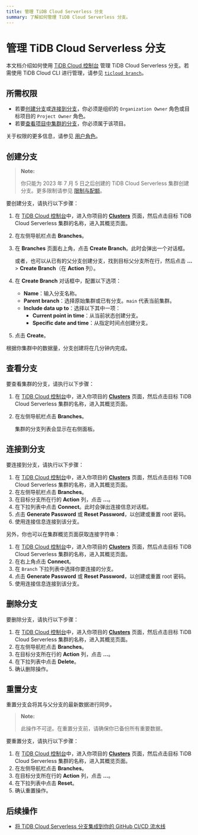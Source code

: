 ```yaml
---
title: 管理 TiDB Cloud Serverless 分支
summary: 了解如何管理 TiDB Cloud Serverless 分支。
---
```


# 管理 TiDB Cloud Serverless 分支

本文档介绍如何使用 [TiDB Cloud 控制台](https://tidbcloud.com) 管理 TiDB Cloud Serverless 分支。若需使用 TiDB Cloud CLI 进行管理，请参见 [`ticloud branch`](/tidb-cloud/ticloud-branch-create.md)。

## 所需权限

- 若要[创建分支](#create-a-branch)或[连接到分支](#connect-to-a-branch)，你必须是组织的 `Organization Owner` 角色或目标项目的 `Project Owner` 角色。
- 若要[查看项目中集群的分支](#create-a-branch)，你必须属于该项目。

关于权限的更多信息，请参见 [用户角色](/tidb-cloud/manage-user-access.md#user-roles)。

## 创建分支

> **Note:**
>
> 你只能为 2023 年 7 月 5 日之后创建的 TiDB Cloud Serverless 集群创建分支。更多限制请参见 [限制与配额](/tidb-cloud/branch-overview.md#limitations-and-quotas)。

要创建分支，请执行以下步骤：

1. 在 [TiDB Cloud 控制台](https://tidbcloud.com/)中，进入你项目的 [**Clusters**](https://tidbcloud.com/project/clusters) 页面，然后点击目标 TiDB Cloud Serverless 集群的名称，进入其概览页面。
2. 在左侧导航栏点击 **Branches**。
3. 在 **Branches** 页面右上角，点击 **Create Branch**。此时会弹出一个对话框。

    或者，也可以从已有的父分支创建分支，找到目标父分支所在行，然后点击 **...** > **Create Branch**（在 **Action** 列）。

4. 在 **Create Branch** 对话框中，配置以下选项：

    - **Name**：输入分支名称。
    - **Parent branch**：选择原始集群或已有分支。`main` 代表当前集群。
    - **Include data up to**：选择以下其中一项：
        - **Current point in time**：从当前状态创建分支。
        - **Specific date and time**：从指定时间点创建分支。

5. 点击 **Create**。

根据你集群中的数据量，分支创建将在几分钟内完成。

## 查看分支

要查看集群的分支，请执行以下步骤：

1. 在 [TiDB Cloud 控制台](https://tidbcloud.com/)中，进入你项目的 [**Clusters**](https://tidbcloud.com/project/clusters) 页面，然后点击目标 TiDB Cloud Serverless 集群的名称，进入其概览页面。
2. 在左侧导航栏点击 **Branches**。

    集群的分支列表会显示在右侧面板。

## 连接到分支

要连接到分支，请执行以下步骤：

1. 在 [TiDB Cloud 控制台](https://tidbcloud.com/)中，进入你项目的 [**Clusters**](https://tidbcloud.com/project/clusters) 页面，然后点击目标 TiDB Cloud Serverless 集群的名称，进入其概览页面。
2. 在左侧导航栏点击 **Branches**。
3. 在目标分支所在行的 **Action** 列，点击 **...**。
4. 在下拉列表中点击 **Connect**。此时会弹出连接信息对话框。
5. 点击 **Generate Password** 或 **Reset Password**，以创建或重置 root 密码。
6. 使用连接信息连接到该分支。

另外，你也可以在集群概览页面获取连接字符串：

1. 在 [TiDB Cloud 控制台](https://tidbcloud.com/)中，进入你项目的 [**Clusters**](https://tidbcloud.com/project/clusters) 页面，然后点击目标 TiDB Cloud Serverless 集群的名称，进入其概览页面。
2. 在右上角点击 **Connect**。
3. 在 `Branch` 下拉列表中选择你要连接的分支。
4. 点击 **Generate Password** 或 **Reset Password**，以创建或重置 root 密码。
5. 使用连接信息连接到该分支。

## 删除分支

要删除分支，请执行以下步骤：

1. 在 [TiDB Cloud 控制台](https://tidbcloud.com/)中，进入你项目的 [**Clusters**](https://tidbcloud.com/project/clusters) 页面，然后点击目标 TiDB Cloud Serverless 集群的名称，进入其概览页面。
2. 在左侧导航栏点击 **Branches**。
3. 在目标分支所在行的 **Action** 列，点击 **...**。
4. 在下拉列表中点击 **Delete**。
5. 确认删除操作。

## 重置分支

重置分支会将其与父分支的最新数据进行同步。

> **Note:**
> 
> 此操作不可逆。在重置分支前，请确保你已备份所有重要数据。

要重置分支，请执行以下步骤：

1. 在 [TiDB Cloud 控制台](https://tidbcloud.com/)中，进入你项目的 [**Clusters**](https://tidbcloud.com/project/clusters) 页面，然后点击目标 TiDB Cloud Serverless 集群的名称，进入其概览页面。
2. 在左侧导航栏点击 **Branches**。
3. 在目标分支所在行的 **Action** 列，点击 **...**。
4. 在下拉列表中点击 **Reset**。
5. 确认重置操作。

## 后续操作

- [将 TiDB Cloud Serverless 分支集成到你的 GitHub CI/CD 流水线](/tidb-cloud/branch-github-integration.md)